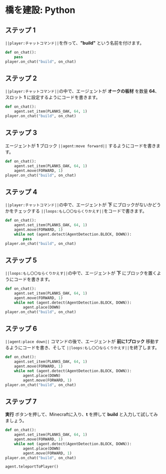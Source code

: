 # 橋を建設: Python


## ステップ 1
``||player:チャットコマンド||``を作って、**"build"** という名前を付けます。

```python
def on_chat():
    pass
player.on_chat("build", on_chat)
```

## ステップ 2
``||player:チャットコマンド||``の中で、エージェントが **オークの板材** を数量 **64**、スロット **1** に設定するようにコードを書きます。

```python
def on_chat():
    agent.set_item(PLANKS_OAK, 64, 1)
player.on_chat("build", on_chat)
```

## ステップ 3
エージェントが **1** ブロック ``||agent:move forward||`` するようにコードを書きます。

```python
def on_chat():
    agent.set_item(PLANKS_OAK, 64, 1)
    agent.move(FORWARD, 1)
player.on_chat("build", on_chat)
```

## ステップ 4

``||player:チャットコマンド||``の中で、エージェントが **下** にブロックがないかどうかをチェックする ``||loops:もし〇〇ならくりかえす||``をコードで書きます。

```python
def on_chat():
    agent.set_item(PLANKS_OAK, 64, 1)
    agent.move(FORWARD, 1)
    while not (agent.detect(AgentDetection.BLOCK, DOWN)):
        pass
player.on_chat("build", on_chat)
```

## ステップ 5

``||loops:もし〇〇ならくりかえす||``の中で、エージェントが **下** にブロックを置くようにコードを書きます。

```python
def on_chat():
    agent.set_item(PLANKS_OAK, 64, 1)
    agent.move(FORWARD, 1)
    while not (agent.detect(AgentDetection.BLOCK, DOWN)):
        agent.place(DOWN)
player.on_chat("build", on_chat)
```

## ステップ 6

``||agent:place down||`` コマンドの後で、エージェントが **前に1ブロック** 移動するようにコードを書き、そして ``||loops:もし〇〇ならくりかえす||``を終了します。

```python
def on_chat():
    agent.set_item(PLANKS_OAK, 64, 1)
    agent.move(FORWARD, 1)
    while not (agent.detect(AgentDetection.BLOCK, DOWN)):
        agent.place(DOWN)
        agent.move(FORWARD, 1)
player.on_chat("build", on_chat)
```
## ステップ 7

**実行** ボタンを押して、Minecraftに入り、**t** を押して **build** と入力して試してみましょう。

```python
def on_chat(): 
    agent.set_item(PLANKS_OAK, 64, 1) 
    agent.move(FORWARD, 1) 
    while not (agent.detect(AgentDetection.BLOCK, DOWN)): 
        agent.place(DOWN) 
        agent.move(FORWARD, 1) 
player.on_chat("build", on_chat) 
```

```ghost
agent.teleportToPlayer()
```